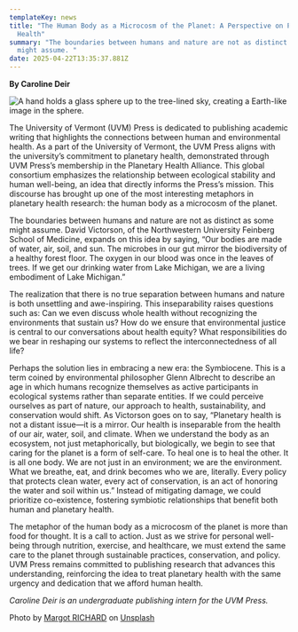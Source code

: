 ```yaml
---
templateKey: news
title: "The Human Body as a Microcosm of the Planet: A Perspective on Planetary
  Health"
summary: "The boundaries between humans and nature are not as distinct as some
  might assume. "
date: 2025-04-22T13:35:37.881Z
---
```

**By Caroline Deir**

![A hand holds a glass sphere up to the tree-lined sky, creating a Earth-like image in the sphere.](assets/margot-richard-njj7pasbo-c-unsplash.jpg)

The University of Vermont (UVM) Press is dedicated to publishing academic writing that highlights the connections between human and environmental health. As a part of the University of Vermont, the UVM Press aligns with the university’s commitment to planetary health, demonstrated through UVM Press’s membership in the Planetary Health Alliance. This global consortium emphasizes the relationship between ecological stability and human well-being, an idea that directly informs the Press’s mission. This discourse has brought up one of the most interesting metaphors in planetary health research: the human body as a microcosm of the planet.

The boundaries between humans and nature are not as distinct as some might assume. David Victorson, of the Northwestern University Feinberg School of Medicine, expands on this idea by saying, “Our bodies are made of water, air, soil, and sun. The microbes in our gut mirror the biodiversity of a healthy forest floor. The oxygen in our blood was once in the leaves of trees. If we get our drinking water from Lake Michigan, we are a living embodiment of Lake Michigan.”

The realization that there is no true separation between humans and nature is both unsettling and awe-inspiring. This inseparability raises questions such as: Can we even discuss whole health without recognizing the environments that sustain us? How do we ensure that environmental justice is central to our conversations about health equity? What responsibilities do we bear in reshaping our systems to reflect the interconnectedness of all life? 

Perhaps the solution lies in embracing a new era: the Symbiocene. This is a term coined by environmental philosopher Glenn Albrecht to describe an age in which humans recognize themselves as active participants in ecological systems rather than separate entities. If we could perceive ourselves as part of nature, our approach to health, sustainability, and conservation would shift. As Victorson goes on to say, “Planetary health is not a distant issue—it is a mirror. Our health is inseparable from the health of our air, water, soil, and climate. When we understand the body as an ecosystem, not just metaphorically, but biologically, we begin to see that caring for the planet is a form of self-care. To heal one is to heal the other. It is all one body. We are not just in an environment; we are the environment. What we breathe, eat, and drink becomes who we are, literally. Every policy that protects clean water, every act of conservation, is an act of honoring the water and soil within us.” Instead of mitigating damage, we could prioritize co-existence, fostering symbiotic relationships that benefit both human and planetary health.

The metaphor of the human body as a microcosm of the planet is more than food for thought. It is a call to action. Just as we strive for personal well-being through nutrition, exercise, and healthcare, we must extend the same care to the planet through sustainable practices, conservation, and policy. UVM Press remains committed to publishing research that advances this understanding, reinforcing the idea to treat planetary health with the same urgency and dedication that we afford human health.

*Caroline Deir is an undergraduate publishing intern for the UVM Press.*

Photo by [Margot RICHARD](https://unsplash.com/@mrgt_rchd?utm_content=creditCopyText&utm_medium=referral&utm_source=unsplash) on [Unsplash](https://unsplash.com/photos/unknown-person-holding-clear-glass-ball-NJJ7paSBO-c?utm_content=creditCopyText&utm_medium=referral&utm_source=unsplash)